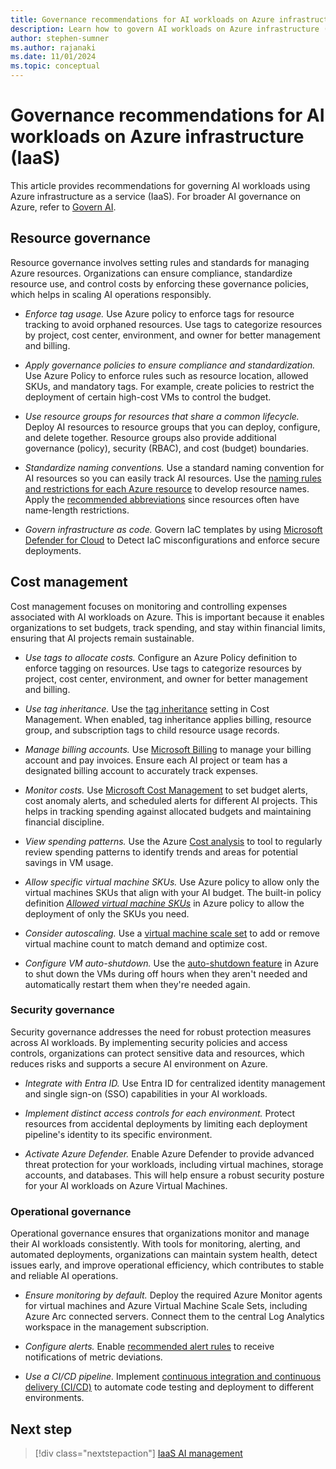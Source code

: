 ```yaml
---
title: Governance recommendations for AI workloads on Azure infrastructure (IaaS)
description: Learn how to govern AI workloads on Azure infrastructure (IaaS)
author: stephen-sumner
ms.author: rajanaki
ms.date: 11/01/2024
ms.topic: conceptual
---
```


# Governance recommendations for AI workloads on Azure infrastructure (IaaS)

This article provides recommendations for governing AI workloads using Azure infrastructure as a service (IaaS). For broader AI governance on Azure, refer to [Govern AI](../govern.md).

## Resource governance

Resource governance involves setting rules and standards for managing Azure resources. Organizations can ensure compliance, standardize resource use, and control costs by enforcing these governance policies, which helps in scaling AI operations responsibly.

- *Enforce tag usage.* Use Azure policy to enforce tags for resource tracking to avoid orphaned resources. Use tags to categorize resources by project, cost center, environment, and owner for better management and billing.

- *Apply governance policies to ensure compliance and standardization.* Use Azure Policy to enforce rules such as resource location, allowed SKUs, and mandatory tags. For example, create policies to restrict the deployment of certain high-cost VMs to control the budget.

- *Use resource groups for resources that share a common lifecycle.* Deploy AI resources to resource groups that you can deploy, configure, and delete together. Resource groups also provide additional governance (policy), security (RBAC), and cost (budget) boundaries.

- *Standardize naming conventions.* Use a standard naming convention for AI resources so you can easily track AI resources. Use the [naming rules and restrictions for each Azure resource](/azure/azure-resource-manager/management/resource-name-rules) to develop resource names. Apply the [recommended abbreviations](/azure/cloud-adoption-framework/ready/azure-best-practices/resource-abbreviations) since resources often have name-length restrictions.

- *Govern infrastructure as code.* Govern IaC templates by using [Microsoft Defender for Cloud](/azure/defender-for-cloud/defender-for-devops-introduction) to Detect IaC misconfigurations and enforce secure deployments.

## Cost management

Cost management focuses on monitoring and controlling expenses associated with AI workloads on Azure. This is important because it enables organizations to set budgets, track spending, and stay within financial limits, ensuring that AI projects remain sustainable.

- *Use tags to allocate costs.* Configure an Azure Policy definition to enforce tagging on resources. Use tags to categorize resources by project, cost center, environment, and owner for better management and billing.

- *Use tag inheritance.* Use the [tag inheritance](/azure/cost-management-billing/costs/enable-tag-inheritance) setting in Cost Management. When enabled, tag inheritance applies billing, resource group, and subscription tags to child resource usage records.

- *Manage billing accounts.* Use [Microsoft Billing](/azure/cost-management-billing/cost-management-billing-overview) to manage your billing account and pay invoices. Ensure each AI project or team has a designated billing account to accurately track expenses.

- *Monitor costs.* Use [Microsoft Cost Management](/azure/cost-management-billing/costs/overview-cost-management#monitor-costs-with-alerts) to set budget alerts, cost anomaly alerts, and scheduled alerts for different AI projects. This helps in tracking spending against allocated budgets and maintaining financial discipline.

- *View spending patterns.* Use the Azure [Cost analysis](/azure/cost-management-billing/costs/quick-acm-cost-analysis) to tool to regularly review spending patterns to identify trends and areas for potential savings in VM usage.

- *Allow specific virtual machine SKUs.* Use Azure policy to allow only the virtual machines SKUs that align with your AI budget. The built-in policy definition [*Allowed virtual machine SKUs*](https://ms.portal.azure.com/#view/Microsoft_Azure_Policy/PolicyDetailBlade/definitionId/%2Fproviders%2FMicrosoft.Authorization%2FpolicyDefinitions%2Fcccc23c7-8427-4f53-ad12-b6a63eb452b3) in Azure policy to allow the deployment of only the SKUs you need.

- *Consider autoscaling.* Use a [virtual machine scale set](/azure/virtual-machine-scale-sets/overview) to add or remove virtual machine count to match demand and optimize cost.

- *Configure VM auto-shutdown.* Use the [auto-shutdown feature](/azure/virtual-machines/auto-shutdown-vm) in Azure to shut down the VMs during off hours when they aren't needed and automatically restart them when they're needed again.

### Security governance

Security governance addresses the need for robust protection measures across AI workloads. By implementing security policies and access controls, organizations can protect sensitive data and resources, which reduces risks and supports a secure AI environment on Azure.

- *Integrate with Entra ID.* Use Entra ID for centralized identity management and single sign-on (SSO) capabilities in your AI workloads.

- *Implement distinct access controls for each environment.* Protect resources from accidental deployments by limiting each deployment pipeline's identity to its specific environment.

- *Activate Azure Defender.* Enable Azure Defender to provide advanced threat protection for your workloads, including virtual machines, storage accounts, and databases. This will help ensure a robust security posture for your AI workloads on Azure Virtual Machines.

### Operational governance

Operational governance ensures that organizations monitor and manage their AI workloads consistently. With tools for monitoring, alerting, and automated deployments, organizations can maintain system health, detect issues early, and improve operational efficiency, which contributes to stable and reliable AI operations.

- *Ensure monitoring by default.* Deploy the required Azure Monitor agents for virtual machines and Azure Virtual Machine Scale Sets, including Azure Arc connected servers. Connect them to the central Log Analytics workspace in the management subscription.

- *Configure alerts.* Enable [recommended alert rules](https://azure.microsoft.com/services/monitor/autoscale) to receive notifications of metric deviations.

- *Use a CI/CD pipeline.* Implement [continuous integration and continuous delivery (CI/CD)](/azure/cloud-adoption-framework/ready/considerations/devops-principles-and-practices#define-your-devops-framework) to automate code testing and deployment to different environments.

## Next step

> [!div class="nextstepaction"]
> [IaaS AI management](./management.md)